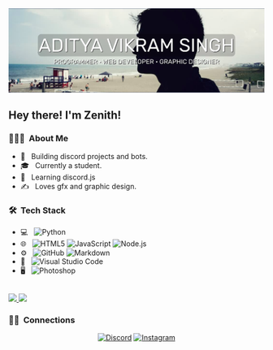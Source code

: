 <img src="https://raw.githubusercontent.com/AVS1508/AVS1508/master/assets/Aditya%20Vikram%20Singh%20Banner.png">

<h2> Hey there! I'm Zenith!</h2>

<h3> 👨🏻‍💻 &nbsp;About Me </h3>

- 🤔 &nbsp; Building discord projects and bots.
- 🎓 &nbsp; Currently a student.
- 🌱 &nbsp; Learning discord.js 
- ✍️ &nbsp; Loves gfx and graphic design.

<h3> 🛠 &nbsp;Tech Stack</h3>

- 💻 &nbsp; 
  ![Python](https://img.shields.io/badge/-Python-333333?style=flat&logo=python)
- 🌐 &nbsp;
  ![HTML5](https://img.shields.io/badge/-HTML5-333333?style=flat&logo=HTML5)
  ![JavaScript](https://img.shields.io/badge/-JavaScript-333333?style=flat&logo=javascript)
  ![Node.js](https://img.shields.io/badge/-Node.js-333333?style=flat&logo=node.js)
- ⚙️ &nbsp;
  ![GitHub](https://img.shields.io/badge/-GitHub-333333?style=flat&logo=github)
  ![Markdown](https://img.shields.io/badge/-Markdown-333333?style=flat&logo=markdown)
- 🔧 &nbsp;
  ![Visual Studio Code](https://img.shields.io/badge/-Visual%20Studio%20Code-333333?style=flat&logo=visual-studio-code&logoColor=007ACC)
- 🖥 &nbsp;
  ![Photoshop](https://img.shields.io/badge/-Photoshop-333333?style=flat&logo=adobe-photoshop)

<br/>

<a href="https://github.com/AVS1508">
  <img height="180em" src="https://github-readme-stats.vercel.app/api?username=c4-zenith&theme=buefy&show_icons=true" />
  <img height="180em" src="https://github-readme-stats.vercel.app/api/top-langs/?username=c4-zenith&theme=buefy&layout=compact" />
</a>

<br/>

<h3> 🤝🏻 &nbsp;Connections </h3>

<p align="center">
<a href="https://discord.gg/P3DjqZYw2Z"><img alt="Discord" src="https://img.shields.io/badge/Discord-The_Coalition-blue?style=flat-square&logo=discord"></a>
<a href="https://www.instagram.com/zxnxth._/"><img alt="Instagram" src="https://img.shields.io/badge/Instagram-zxnxth.__-blue?style=flat-square&logo=instagram"></a>
